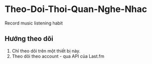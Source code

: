 # Theo-Doi-Thoi-Quan-Nghe-Nhac
Record music listening habit

## Hướng theo dõi
1. Chỉ theo dõi trên một thiết bị này.
2. Theo dõi theo account - qua API của Last.fm
